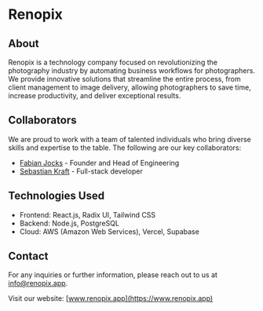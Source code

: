 # Renopix

## About

Renopix is a technology company focused on revolutionizing the photography industry 
by automating business workflows for photographers. We provide innovative solutions 
that streamline the entire process, from client management to image delivery, 
allowing photographers to save time, increase productivity, and deliver exceptional 
results.

## Collaborators

We are proud to work with a team of talented individuals who bring diverse skills 
and expertise to the table. The following are our key collaborators:

- [Fabian Jocks](https://github.com/iamfj) - Founder and Head of Engineering
- [Sebastian Kraft](https://github.com/Helfull) - Full-stack developer

## Technologies Used

- Frontend: React.js, Radix UI, Tailwind CSS
- Backend: Node.js, PostgreSQL
- Cloud: AWS (Amazon Web Services), Vercel, Supabase

## Contact

For any inquiries or further information, please reach out to us at 
[info@renopix.app](mailto:info@renopix.app).

Visit our website: [www.renopix.app](https://www.renopix.app)
